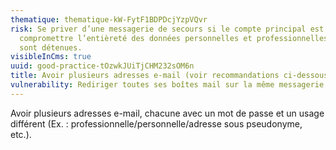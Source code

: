 ```yaml
---
thematique: thematique-kW-FytF1BDPDcjYzpVQvr
risk: Se priver d’une messagerie de secours si le compte principal est piraté et
  compromettre l’entièreté des données personnelles et professionnelles qui y
  sont détenues.
visibleInCms: true
uuid: good-practice-tOzwkJUiTjCHM232sOM6n
title: Avoir plusieurs adresses e-mail (voir recommandations ci-dessous).
vulnerability: Rediriger toutes ses boîtes mail sur la même messagerie.
---
```

Avoir plusieurs adresses e-mail, chacune avec un mot de passe et un usage différent (Ex. : professionnelle/personnelle/adresse sous pseudonyme, etc.).